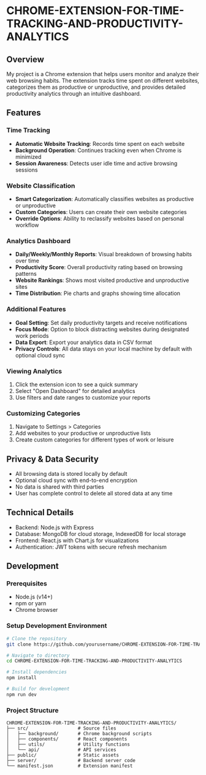 # CHROME-EXTENSION-FOR-TIME-TRACKING-AND-PRODUCTIVITY-ANALYTICS

## Overview
My project is a Chrome extension that helps users monitor and analyze their web browsing habits. The extension tracks time spent on different websites, categorizes them as productive or unproductive, and provides detailed productivity analytics through an intuitive dashboard.

## Features

### Time Tracking
- **Automatic Website Tracking**: Records time spent on each website
- **Background Operation**: Continues tracking even when Chrome is minimized
- **Session Awareness**: Detects user idle time and active browsing sessions

### Website Classification
- **Smart Categorization**: Automatically classifies websites as productive or unproductive
- **Custom Categories**: Users can create their own website categories
- **Override Options**: Ability to reclassify websites based on personal workflow

### Analytics Dashboard
- **Daily/Weekly/Monthly Reports**: Visual breakdown of browsing habits over time
- **Productivity Score**: Overall productivity rating based on browsing patterns
- **Website Rankings**: Shows most visited productive and unproductive sites
- **Time Distribution**: Pie charts and graphs showing time allocation

### Additional Features
- **Goal Setting**: Set daily productivity targets and receive notifications
- **Focus Mode**: Option to block distracting websites during designated work periods
- **Data Export**: Export your analytics data in CSV format
- **Privacy Controls**: All data stays on your local machine by default with optional cloud sync







### Viewing Analytics
1. Click the extension icon to see a quick summary
2. Select "Open Dashboard" for detailed analytics
3. Use filters and date ranges to customize your reports

### Customizing Categories
1. Navigate to Settings > Categories
2. Add websites to your productive or unproductive lists
3. Create custom categories for different types of work or leisure

## Privacy & Data Security
- All browsing data is stored locally by default
- Optional cloud sync with end-to-end encryption
- No data is shared with third parties
- User has complete control to delete all stored data at any time

## Technical Details
- Backend: Node.js with Express
- Database: MongoDB for cloud storage, IndexedDB for local storage
- Frontend: React.js with Chart.js for visualizations
- Authentication: JWT tokens with secure refresh mechanism

## Development

### Prerequisites
- Node.js (v14+)
- npm or yarn
- Chrome browser

### Setup Development Environment
```bash
# Clone the repository
git clone https://github.com/yourusername/CHROME-EXTENSION-FOR-TIME-TRACKING-AND-PRODUCTIVITY-ANALYTICS.git

# Navigate to directory
cd CHROME-EXTENSION-FOR-TIME-TRACKING-AND-PRODUCTIVITY-ANALYTICS

# Install dependencies
npm install

# Build for development
npm run dev
```

### Project Structure
```
CHROME-EXTENSION-FOR-TIME-TRACKING-AND-PRODUCTIVITY-ANALYTICS/
├── src/                  # Source files
│   ├── background/       # Chrome background scripts
│   ├── components/       # React components
│   ├── utils/            # Utility functions
│   └── api/              # API services
├── public/               # Static assets
├── server/               # Backend server code
└── manifest.json         # Extension manifest
```


